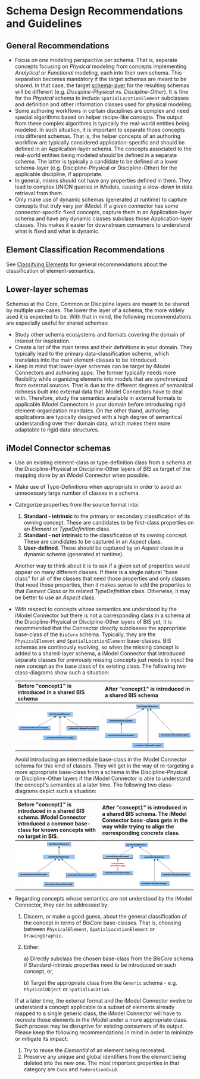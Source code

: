 # Schema Design Recommendations and Guidelines

## General Recommendations

- Focus on one modeling perspective per schema. That is, separate concepts focusing on *Physical* modeling from concepts implementing *Analytical* or *Functional* modeling, each into their own schema. This separation becomes mandatory if the target schemas are meant to be shared. In that case, the target [schema-layer](../intro/bis-organization.md) for the resulting schemas will be different (e.g. *Discipline-Physical* vs. *Discipline-Other*). It is fine for the *Physical* schema to include `SpatialLocationElement` subclasses and definition and other information classes used for physical modeling.
- Some authoring workflows in certain disciplines are complex and need special algorithms based on helper recipe-like concepts. The output from these complex algorithms is typically the real-world entities being modeled. In such situation, it is important to separate those concepts into different schemas. That is, the helper concepts of an authoring workflow are typically considered application-specific and should be defined in an Application-layer schema. The concepts associated to the real-world entities being modeled should be defined in a separate schema. The latter is typically a candidate to be defined at a lower schema-layer (e.g. Discipline-Physical or Discipline-Other) for the applicable discipline, if appropriate.
- In general, mixins should not have any properties defined in them. They lead to complex UNION queries in iModels, causing a slow-down in data retrieval from them.
- Only make use of dynamic schemas (generated at runtime) to capture concepts that truly vary per iModel. If a given connector has some connector-specific fixed concepts, capture them in an Application-layer schema and have any dynamic classes subclass those Application-layer classes. This makes it easier for downstream consumers to understand what is fixed and what is dynamic.

## Element Classification Recommendations

See [Classifying Elements](../fundamentals/data-classification.md#general-recommendations) for general recommendations about the classification of element-semantics.

## Lower-layer schemas

Schemas at the Core, Common or Discipline layers are meant to be shared by multiple use-cases. The lower the layer of a schema, the more widely used it is expected to be. With that in mind, the following recommendations are especially useful for shared schemas:

- Study other schema ecosystems and formats covering the domain of interest for inspiration.
- Create a list of the main terms and their definitions in your domain. They typically lead to the primary data-classification scheme, which translates into the main element-classes to be introduced.
- Keep in mind that lower-layer schemas can be target by iModel Connectors and authoring apps. The former typically needs more flexibility while organizing elements into models that are synchronized from external sources. That is due to the different degrees of semantical richness built into external data that iModel Connectors have to deal with. Therefore, study the semantics available in external formats to applicable iModel Connectors in your domain before introducing rigid element-organization mandates. On the other thand, authoring applications are typically designed with a high degree of semantical understanding over their domain data, which makes them more adaptable to rigid data-structures.

## iModel Connector schemas

- Use an existing element-class or type-definition class from a schema at the Discipline-Physical or Discipline-Other layers of BIS as target of the mapping done by an iModel Connector when possible.
- Make use of Type-Definitions when appropriate in order to avoid an unnecessary large number of classes in a schema.
- Categorize properties from the source format into:

  1) **Standard - intrinsic** to the primary or secondary classification of its owning concept. These are candidates to be first-class properties on an *Element* or *TypeDefinition* class.
  2) **Standard - not intrinsic** to the classification of its owning concept. These are candidates to be captured in an *Aspect* class.
  3) **User-defined**. These should be captured by an *Aspect* class in a dynamic schema (generated at runtime).

  Another way to think about it is to ask if a given set of properties would appear on many different classes. If there is a single natural "base class" for all of the classes that need those properties and only classes that need those properties, then it makes sense to add the properties to that *Element Class or* its related *TypeDefinition* class. Otherwise, it may be better to use an *Aspect* class.

- With respect to concepts whose semantics are understood by the iModel Connector but there is not a corresponding class in a schema at the Discipline-Physical or Discipline-Other layers of BIS yet, it is recommended that the Connector directly subclasses the appropriate base-class of the `BisCore` schema. Typically, they are the `PhysicalElement` and `SpatialLocationElement` base-classes. BIS schemas are continously evolving, so when the missing concept is added to a shared-layer schema, a iModel Connector that introduced separate classes for previously missing concepts just needs to inject the new concept as the base class of its existing class. The following two class-diagrams show such a situation:

  | Before "concept1" is introduced in a shared BIS schema | After "concept1" is introduced in a shared BIS schema |
  |-|-|
  | ![Before schema evolution](../media/schema-evolution-known-concept-before.png) | ![After schema evolution](../media/schema-evolution-known-concept-after.png) |

  Avoid introducing an intermediate base-class in the iModel Connector schema for this kind of classes. They will get in the way of re-targeting a more appropriate base-class from a schema in the Discipline-Physical or Discipline-Other layers if the iModel Connector is able to understand the concept's semantics at a later time. The following two class-diagrams depict such a situation:

  | Before "concept1" is introduced in a shared BIS schema. iModel Connector introduced a common base-class for known concepts with no target in BIS. | After "concept1" is introduced in a shared BIS schema. The iModel Connector base-class gets in the way while trying to align the corresponding concrete class. |
  |-|-|
  | ![Before schema evolution](../media/schema-evolution-base-conn-class-before.png) | ![After schema evolution](../media/schema-evolution-base-conn-class-after.png) |

- Regarding concepts whose semantics are not understood by the iModel Connector, they can be addressed by:

  1) Discern, or make a good guess, about the general classification of the concept in terms of *BisCore* base-classes. That is, choosing between `PhysicalElement`, `SpatialLocationElement` or `DrawingGraphic`.
  2) Either:

      a) Directly subclass the chosen base-class from the *BisCore* schema if Standard-intrinsic properties need to be introduced on such concept, or,

      b) Target the appropriate class from the `Generic` schema - e.g. `PhysicalObject` or `SpatialLocation`.

  If at a later time, the external format and the iModel Connector evolve to understand a concept applicable to a subset of elements already mapped to a single generic class, the iModel Connector will have to recreate those elements in the iModel under a more appropriate class. Such process may be disruptive for existing consumers of its output. Please keep the following recommendations in mind in order to minimize or mitigate its impact:

  1) Try to reuse the *ElementId* of an element being recreated.
  2) Preserve any unique and global identifiers from the element being deleted into the new one. The most important properties in that category are `Code` and `FederationGuid`.